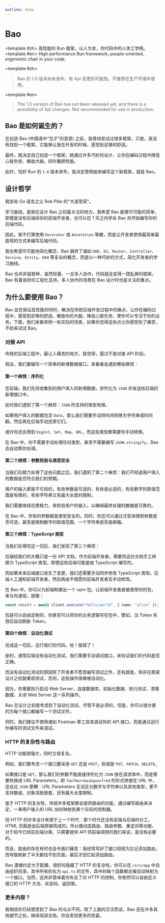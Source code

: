 ```yaml
---
outline: deep
---
```


# Bao

<I18N><template #zh>
高性能的 Bun 框架，以人为本，你代码中的人体工学椅。
</template><template #en>
High performance Bun framework, people-oriented, ergonomic chair in your code.
</template></I18N>

<I18N><template #zh>

> Bao 的 1.0 版本尚未发布，有 Api 变更的可能性。不推荐在生产环境中使用。

</template><template #en>

> The 1.0 version of Bao has not been released yet, and there is a possibility of Api changes. Not recommended for use in production.

</template></I18N>

## Bao 是如何诞生的？

在创造 Bao (中国语中"包子"的意思) 之前，我曾经尝试过很多框架，只是，我没有找到一个框架，它能够让我在开发的时候，感觉到足够的舒适。

最终，我决定自己创造一个框架，她通过许多巧妙的设计，让你在编码过程中降低心智负担、解放大脑，同时兼顾性能。

此时，恰好 Bun 的 `1.0` 版本发布，我决定使用她来编写这个新框架，就是 Bao。

## 设计哲学

我崇尚 Go 语言之父 Rob Pike 的"大道至简"。

学习曲线，是我在设计 Bao 之初最关注的地方。我希望 Bao 能够尽可能的简单，即便是没有后端经验的前端开发者，也可以在 1 天之内学会 Bao 并开始编写你的后端代码。

因此，我不打算使用 `Decorator` 或 `Annotation` 等糖，而是让开发者使用最简单最直观的方式来编写后端代码。

我也希望尽可能地简化概念，Bao 摒弃了诸如 `DDD`、`DI`、`Router`、`Controller`、`Service`、`Entity`、`DAO` 等复杂的概念，而是以一种巧妙的方式，简化开发者的学习曲线。

Bao 也并非是那种，虽然轻量，一旦多人协作，代码就会变得一团乱麻的框架。Bao 有着良好的工程化支持，多人协作的场景在 Bao 设计时也是关注的重点。

## 为什么要使用 Bao？

Bao 旨在保证高性能的同时，解决在传统后端开发过程中的痛点，让你在编码过程中，感受到足够的舒适。解放你的大脑，降低心智负担，使你可以专注于你的业务。下面，我们来看举例一些实际的场景，如果你觉得这些点让你感受到了痛苦，不妨来试试 Bao。

### 对接 API

传统的后端工程中，最让人痛苦的地方，我觉得，莫过于是对接 API 阶段。

假设，我们要编写一个简单的新增数据接口，来看看会遇到哪些麻烦：

#### 第一个麻烦：序列化

在前端，我们先将收集到的用户填入的新增数据，序列化为 `JSON` 并发送给后端的新增接口中。

此时我们遇到了第一个麻烦：`JSON` 所支持的类型有限。

如果用户填入的数据包含 `Date`，那么我们需要手动将时间转换为字符串或时间戳，然后再在后端手动还原它们。

或许你还会用到 `bigint`、`Set`、`Map`、`URL`，而这些类型都需要你手动转换。

在 Bao 中，你不需要手动处理任何类型，甚至不需要编写 `JSON.stringify`，Bao 会自动帮你处理。

#### 第二个麻烦：参数校验与类型安全

当我们花精力处理了这些问题之后，我们遇到了第二个麻烦：我们不知道用户填入的数据是否符合我们的预期。

用户的输入都是不可信的，有些参数是可选的、有些是必选的，有些数字的取值范围是有限的，有些字符串又有最大长度的限制。

我们需要继续花费精力，来校验用户的输入，以确保最终处理的数据是可靠的。

在 Bao 中，所有的参数都是类型安全的。同时，你还可以通过泛型来限制参数是否可选，甚至是限制数字的取值范围、一个字符串是否是邮箱。

#### 第三个麻烦：TypeScript 类型

当我们处理完这一切后，我们发现了第三个麻烦：

后端给我们的大概只是一份 API 文档，作为前端开发者，需要将这份文档手工转换为 TypeScript 类型。即便这些后端可能是由 TypeScript 编写的。

而如果未来后端接口发生了变更，我们还需要手动同步修改 TypeScript 类型。后端人工通知前端开发者，然后再由不情愿的前端开发者去手动修改。

在 Bao 中，你可以为前端构建出一个 npm 包，让前端开发者直接使用你的包，来与你通信，就像：

```ts
const result = await client.execute("hello/world", { name: "alice" });
```

包是可以自由定制的，你甚至可以将你的业务逻辑写在包中，譬如，当 Token 失效后自动刷新 Token。

#### 第四个麻烦：自动化测试

完成这一切后，运行我们的代码，哈！报错了！

是的，通常后端没有自动化测试，我们需要手动调试接口，来验证我们的代码是否正确。

而没有自动化测试的原因除了开发者不愿意编写测试之外，还有就是，除非在框架设计之初就重视测试，否则，这些操作很难被自动化。

因为，你需要执行启动 Web Server、连接数据库、初始化数据、执行测试、清理数据、关闭 Web Server 这一系列操作。

Bao 在设计之初就考虑到了自动化测试，尽管不是必须的，但是，你可以很方便的为每个接口都编写一个测试文件。

同时，我们建议不使用诸如 Postman 等工具来调试你的 API 接口，而是通过运行你编写的测试文件来调试。

### HTTP 的复杂性与路由

HTTP 功能很强大，同时又很复杂。

例如，我们要考虑一个接口要采用 `GET` 还是 `POST`，抑或是 `PUT`、`PATCH`、`DELETE`。

如果接口是 `GET`，那么我们的参数不能直接序列化为 `JSON` 放在请求体中，而是需要转换成 URL Parameters，即 `foo?bar=baz&qux=fred` 的形式拼接在 URL 中，这会比 `JSON` 更糟：URL Parameters 无法区分数字与字符串以及其他类型，更不支持数组、对象深层嵌套，还有最大长度限制。

鉴于 HTTP 的复杂性，传统许多框架都会提供路由的功能，通过编写路由来决定，一串用户输入的 URL 如何映射到某个实际的控制器。

但 HTTP 的许多设计来源于上一个时代：那个时代还没有前端与后端的分工，HTML 页面是由后端拼接而成的。所以像动态路由、路由参数、重定向等功能，对于如今已经前后端分离、只需要提供 API 供前端调用的我们来说，是没有必要的。

而且，路由的存在有时也会令我们痛苦：我经常写好了接口但因为忘记添加路由，而导致刷新了半天都找不到页面，最后才回忆起添加路由。

Bao 遵循约定大于配置，很好的隐藏了 HTTP 的复杂性。你可以在 `/src/app` 中自由组织目录，其中所有的名为 `api.ts` 的文件，其中的每个函数都会被自动映射为一个接口。当然，这并非意味着你失去了对 HTTP 的控制，你依然可以自由定义接口的 HTTP 方法、状态码、返回值。

### 更多内容？

我相信你已经感受到了 Bao 的与众不同，除了上面的泛泛而谈，Bao 还在许多其他细节之处。继续阅读文档，你会发现更多的惊喜。
